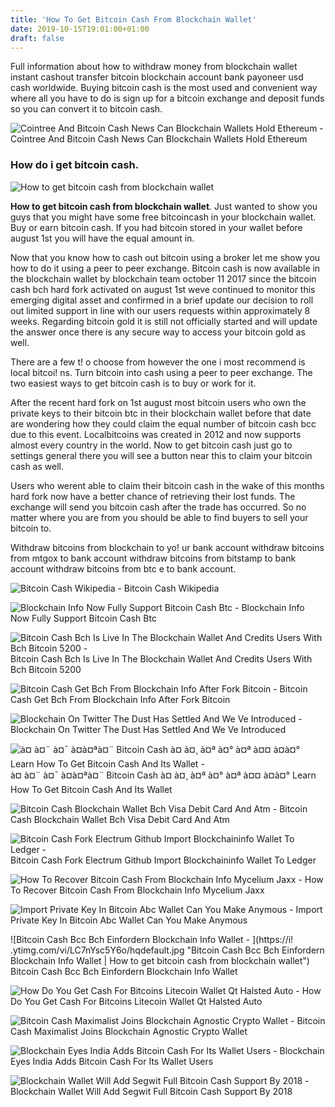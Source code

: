 ```yaml
---
title: 'How To Get Bitcoin Cash From Blockchain Wallet'
date: 2019-10-15T19:01:00+01:00
draft: false
---
```


Full information about how to withdraw money from blockchain wallet instant cashout transfer bitcoin blockchain account bank payoneer usd cash worldwide. Buying bitcoin cash is the most used and convenient way where all you have to do is sign up for a bitcoin exchange and deposit funds so you can convert it to bitcoin cash.

![Cointree And Bitcoin Cash News Can Blockchain Wallets Hold Ethereum - ](https://cdn-images-1.medium.com/max/1024/1*JM9eqCA2tB-amXe0dFbYBw.png "Cointree And Bitcoin Cash News Can Blockchain Wallets Hold Ethereum | How to get bitcoin cash from blockchain wallet") Cointree And Bitcoin Cash News Can Blockchain Wallets Hold Ethereum

### How do i get bitcoin cash.

![How to get bitcoin cash from blockchain wallet](https://journalducoin.com/wp-content/uploads/2018/02/MyEtherWallet-Felicitation.png "How to get bitcoin cash from blockchain wallet")

**How to get bitcoin cash from blockchain wallet**. Just wanted to show you guys that you might have some free bitcoincash in your blockchain wallet. Buy or earn bitcoin cash. If you had bitcoin stored in your wallet before august 1st you will have the equal amount in.

Now that you know how to cash out bitcoin using a broker let me show you how to do it using a peer to peer exchange. Bitcoin cash is now available in the blockchain wallet by blockchain team october 11 2017 since the bitcoin cash bch hard fork activated on august 1st weve continued to monitor this emerging digital asset and confirmed in a brief update our decision to roll out limited support in line with our users requests within approximately 8 weeks. Regarding bitcoin gold it is still not officially started and will update the answer once there is any secure way to access your bitcoin gold as well.

There are a few t! o choose from however the one i most recommend is local bitcoi! ns. Turn bitcoin into cash using a peer to peer exchange. The two easiest ways to get bitcoin cash is to buy or work for it.

After the recent hard fork on 1st august most bitcoin users who own the private keys to their bitcoin btc in their blockchain wallet before that date are wondering how they could claim the equal number of bitcoin cash bcc due to this event. Localbitcoins was created in 2012 and now supports almost every country in the world. Now to get bitcoin cash just go to settings general there you will see a button near this to claim your bitcoin cash as well.

Users who werent able to claim their bitcoin cash in the wake of this months hard fork now have a better chance of retrieving their lost funds. The exchange will send you bitcoin cash after the trade has occurred. So no matter where you are from you should be able to find buyers to sell your bitcoin to.

Withdraw bitcoins from blockchain to yo! ur bank account withdraw bitcoins from mtgox to bank account withdraw bitcoins from bitstamp to bank account withdraw bitcoins from btc e to bank account.

![Bitcoin Cash Wikipedia - ](https://upload.wikimedia.org/wikipedia/commons/5/58/Bitcoin_Cash.png "Bitcoin Cash Wikipedia | How to get bitcoin cash from blockchain wallet") Bitcoin Cash Wikipedia

![Blockchain Info Now Fully Support Bitcoin Cash Btc - ](https://i.redd.it/l2oyqqof7v301.png "Blockchain Info Now Fully Support Bitcoin Cash Btc | How to get bitcoin cash from blockchain wallet") Blockchain Info Now Fully Support Bitcoin Cash Btc

![Bitcoin Cash Bch Is Live In The Blockchain Wallet And Credits Users With Bch Bitcoin 5200 - ](https://i.ytimg.com/vi/SGzxEz2eNeo/maxresdefault.jpg "Bitcoi!   n Cash Bch Is Live In The Blockchain Wallet And Credits Users With Bch !   Bitcoin 5200 | How to get bitcoin cash from blockchain wallet") Bitcoin Cash Bch Is Live In The Blockchain Wallet And Credits Users With Bch Bitcoin 5200

![Bitcoin Cash Get Bch From Blockchain Info After Fork Bitcoin - ](https://i.stack.imgur.com/7RaBo.png "Bitcoin Cash Get Bch From Blockchain Info After Fork Bitcoin | How to get bitcoin cash from blockchain wallet") Bitcoin Cash Get Bch From Blockchain Info After Fork Bitcoin

![Blockchain On Twitter The Dust Has Settled And We Ve Introduced - ](https://pbs.twimg.com/media/DxiTnTIWwAABOlx.png "Blockchain On Twitter The Dust Has Settled And We Ve Introduced | How to get bitcoin cash from blockchain wallet") Blockchain On Twitter The Dust Has Settled And We Ve Introduced

![à¤ à¤¨ à¤¯ à¤à¤ªà¤¨ Bitcoin Cash à¤ à¤¸ à¤ª à¤° à¤ª à¤¤ à¤à¤° Learn How To Get Bitcoin Cash And Its Wallet - ](https://i.ytimg.com/vi/9wfF-uIQ-ns/maxresdefault.jpg "à¤ à¤¨ à¤¯ à¤à¤ªà¤¨ Bitcoin Cash à¤ à¤¸ à¤ª à¤° à¤ª à¤¤ à¤à¤° Learn How To Get Bitcoin Cash And Its Wallet | How to get bitcoin cash from blockchain wallet") à¤ à¤¨ à¤¯ à¤à¤ªà¤¨ Bitcoin Cash à¤ à¤¸ à¤ª à¤° à¤ª à¤¤ à¤à¤° Learn How To Get Bitcoin Cash And Its Wallet

![Bitcoin Cash Blockchain Wallet Bch Visa Debit Card And Atm - ](http://etherworld.co/content/images/2017/12/Slide02-1.png "Bitcoin Cash Blockchain Wallet Bch Visa Debit Card And Atm | How to get bitcoin cash from blockchain wallet") Bitcoin Cash Blockchain Wallet Bch Visa Debit Card And Atm

![Bitcoin Cash Fork Electrum Github Import Blockchaininfo Wallet To Ledger - ](https://i.stack.imgur.com/Iqzv1.png "Bitcoin Cash Fork Electr!   um Github Import Blockchaininfo Wallet To Ledger | How to get bitcoin c!   ash from blockchain wallet") Bitcoin Cash Fork Electrum Github Import Blockchaininfo Wallet To Ledger

![How To Recover Bitcoin Cash From Blockchain Info Mycelium Jaxx - ](https://miro.medium.com/max/565/1*uvDo9BQ09YSSISaYafVygg.png "How To Recover Bitcoin Cash From Blockchain Info Mycelium Jaxx | How to get bitcoin cash from blockchain wallet") How To Recover Bitcoin Cash From Blockchain Info Mycelium Jaxx

![Import Private Key In Bitcoin Abc Wallet Can You Make Anymous - ](https://blog.bitcoin.com/wp-content/uploads/2019/03/The-Bitcoin.com-Block-Explorer-covers-both-Bitcoin-Cash-BCH-and-Bitcoin-Core-BTC.png "Import Private Key In Bitcoin Abc Wallet Can You Make Anymous | How to get bitcoin cash from blockchain wallet") Import Private Key In Bitcoin Abc Wallet Can You Make Anymous

![Bitcoin Cash Bcc Bch Einfordern Blockchain Info Wallet - ](https://i!   .ytimg.com/vi/LC7nYsc5Y6o/hqdefault.jpg "Bitcoin Cash Bcc Bch Einfordern Blockchain Info Wallet | How to get bitcoin cash from blockchain wallet") Bitcoin Cash Bcc Bch Einfordern Blockchain Info Wallet

![How Do You Get Cash For Bitcoins Litecoin Wallet Qt Halsted Auto - ](https://blockchain.info/Resources/faq/send_coins.png "How Do You Get Cash For Bitcoins Litecoin Wallet Qt Halsted Auto | How to get bitcoin cash from blockchain wallet") How Do You Get Cash For Bitcoins Litecoin Wallet Qt Halsted Auto

![Bitcoin Cash Maximalist Joins Blockchain Agnostic Crypto Wallet - ](https://daily-news-media.com/wp-content/uploads/2019/07/bitcoin-cash-maximalist-joins-blockchain-agnostic-crypto-wallet-project.jpg "Bitcoin Cash Maximalist Joins Bloc!   kchain Agnostic Crypto Wallet | How to get bitcoin cash from blockchain!    wallet") Bitcoin Cash Maximalist Joins Blockchain Agnostic Crypto Wallet

![Blockchain Eyes India Adds Bitcoin Cash For Its Wallet Users - ](https://entrackr.com/wp-content/uploads/2017/12/blockchain-wallet-1-1200x600.jpg "Blockchain Eyes India Adds Bitcoin Cash For Its Wallet Users | How to get bitcoin cash from blockchain wallet") Blockchain Eyes India Adds Bitcoin Cash For Its Wallet Users

![Blockchain Wallet Will Add Segwit Full Bitcoin Cash Support By 2018 - ](https://cointelegraph.com/storage/uploads/view/db93c786a1b6d488550139d4958c58fe.png "Blockchain Wallet Will Add Segwit Full Bitcoin Cash Support By 2018 | How to get bitcoin cash from blockchain wallet") Blockchain Wallet Will Add Segwit Full Bitcoin Cash Support By 2018